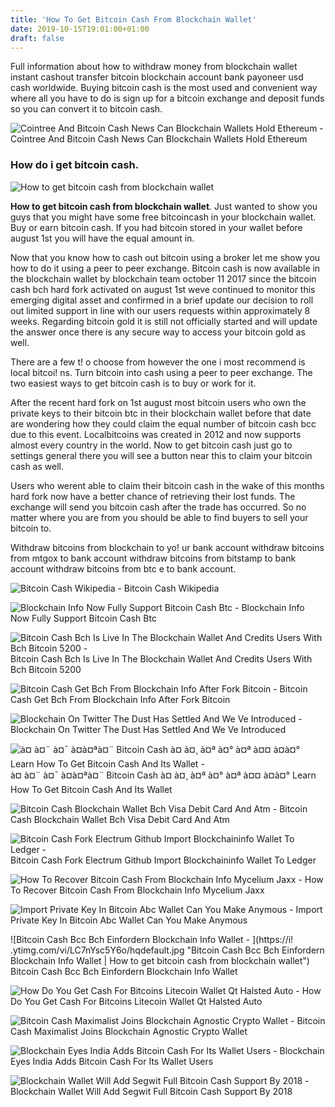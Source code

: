 ```yaml
---
title: 'How To Get Bitcoin Cash From Blockchain Wallet'
date: 2019-10-15T19:01:00+01:00
draft: false
---
```


Full information about how to withdraw money from blockchain wallet instant cashout transfer bitcoin blockchain account bank payoneer usd cash worldwide. Buying bitcoin cash is the most used and convenient way where all you have to do is sign up for a bitcoin exchange and deposit funds so you can convert it to bitcoin cash.

![Cointree And Bitcoin Cash News Can Blockchain Wallets Hold Ethereum - ](https://cdn-images-1.medium.com/max/1024/1*JM9eqCA2tB-amXe0dFbYBw.png "Cointree And Bitcoin Cash News Can Blockchain Wallets Hold Ethereum | How to get bitcoin cash from blockchain wallet") Cointree And Bitcoin Cash News Can Blockchain Wallets Hold Ethereum

### How do i get bitcoin cash.

![How to get bitcoin cash from blockchain wallet](https://journalducoin.com/wp-content/uploads/2018/02/MyEtherWallet-Felicitation.png "How to get bitcoin cash from blockchain wallet")

**How to get bitcoin cash from blockchain wallet**. Just wanted to show you guys that you might have some free bitcoincash in your blockchain wallet. Buy or earn bitcoin cash. If you had bitcoin stored in your wallet before august 1st you will have the equal amount in.

Now that you know how to cash out bitcoin using a broker let me show you how to do it using a peer to peer exchange. Bitcoin cash is now available in the blockchain wallet by blockchain team october 11 2017 since the bitcoin cash bch hard fork activated on august 1st weve continued to monitor this emerging digital asset and confirmed in a brief update our decision to roll out limited support in line with our users requests within approximately 8 weeks. Regarding bitcoin gold it is still not officially started and will update the answer once there is any secure way to access your bitcoin gold as well.

There are a few t! o choose from however the one i most recommend is local bitcoi! ns. Turn bitcoin into cash using a peer to peer exchange. The two easiest ways to get bitcoin cash is to buy or work for it.

After the recent hard fork on 1st august most bitcoin users who own the private keys to their bitcoin btc in their blockchain wallet before that date are wondering how they could claim the equal number of bitcoin cash bcc due to this event. Localbitcoins was created in 2012 and now supports almost every country in the world. Now to get bitcoin cash just go to settings general there you will see a button near this to claim your bitcoin cash as well.

Users who werent able to claim their bitcoin cash in the wake of this months hard fork now have a better chance of retrieving their lost funds. The exchange will send you bitcoin cash after the trade has occurred. So no matter where you are from you should be able to find buyers to sell your bitcoin to.

Withdraw bitcoins from blockchain to yo! ur bank account withdraw bitcoins from mtgox to bank account withdraw bitcoins from bitstamp to bank account withdraw bitcoins from btc e to bank account.

![Bitcoin Cash Wikipedia - ](https://upload.wikimedia.org/wikipedia/commons/5/58/Bitcoin_Cash.png "Bitcoin Cash Wikipedia | How to get bitcoin cash from blockchain wallet") Bitcoin Cash Wikipedia

![Blockchain Info Now Fully Support Bitcoin Cash Btc - ](https://i.redd.it/l2oyqqof7v301.png "Blockchain Info Now Fully Support Bitcoin Cash Btc | How to get bitcoin cash from blockchain wallet") Blockchain Info Now Fully Support Bitcoin Cash Btc

![Bitcoin Cash Bch Is Live In The Blockchain Wallet And Credits Users With Bch Bitcoin 5200 - ](https://i.ytimg.com/vi/SGzxEz2eNeo/maxresdefault.jpg "Bitcoi!   n Cash Bch Is Live In The Blockchain Wallet And Credits Users With Bch !   Bitcoin 5200 | How to get bitcoin cash from blockchain wallet") Bitcoin Cash Bch Is Live In The Blockchain Wallet And Credits Users With Bch Bitcoin 5200

![Bitcoin Cash Get Bch From Blockchain Info After Fork Bitcoin - ](https://i.stack.imgur.com/7RaBo.png "Bitcoin Cash Get Bch From Blockchain Info After Fork Bitcoin | How to get bitcoin cash from blockchain wallet") Bitcoin Cash Get Bch From Blockchain Info After Fork Bitcoin

![Blockchain On Twitter The Dust Has Settled And We Ve Introduced - ](https://pbs.twimg.com/media/DxiTnTIWwAABOlx.png "Blockchain On Twitter The Dust Has Settled And We Ve Introduced | How to get bitcoin cash from blockchain wallet") Blockchain On Twitter The Dust Has Settled And We Ve Introduced

![à¤ à¤¨ à¤¯ à¤à¤ªà¤¨ Bitcoin Cash à¤ à¤¸ à¤ª à¤° à¤ª à¤¤ à¤à¤° Learn How To Get Bitcoin Cash And Its Wallet - ](https://i.ytimg.com/vi/9wfF-uIQ-ns/maxresdefault.jpg "à¤ à¤¨ à¤¯ à¤à¤ªà¤¨ Bitcoin Cash à¤ à¤¸ à¤ª à¤° à¤ª à¤¤ à¤à¤° Learn How To Get Bitcoin Cash And Its Wallet | How to get bitcoin cash from blockchain wallet") à¤ à¤¨ à¤¯ à¤à¤ªà¤¨ Bitcoin Cash à¤ à¤¸ à¤ª à¤° à¤ª à¤¤ à¤à¤° Learn How To Get Bitcoin Cash And Its Wallet

![Bitcoin Cash Blockchain Wallet Bch Visa Debit Card And Atm - ](http://etherworld.co/content/images/2017/12/Slide02-1.png "Bitcoin Cash Blockchain Wallet Bch Visa Debit Card And Atm | How to get bitcoin cash from blockchain wallet") Bitcoin Cash Blockchain Wallet Bch Visa Debit Card And Atm

![Bitcoin Cash Fork Electrum Github Import Blockchaininfo Wallet To Ledger - ](https://i.stack.imgur.com/Iqzv1.png "Bitcoin Cash Fork Electr!   um Github Import Blockchaininfo Wallet To Ledger | How to get bitcoin c!   ash from blockchain wallet") Bitcoin Cash Fork Electrum Github Import Blockchaininfo Wallet To Ledger

![How To Recover Bitcoin Cash From Blockchain Info Mycelium Jaxx - ](https://miro.medium.com/max/565/1*uvDo9BQ09YSSISaYafVygg.png "How To Recover Bitcoin Cash From Blockchain Info Mycelium Jaxx | How to get bitcoin cash from blockchain wallet") How To Recover Bitcoin Cash From Blockchain Info Mycelium Jaxx

![Import Private Key In Bitcoin Abc Wallet Can You Make Anymous - ](https://blog.bitcoin.com/wp-content/uploads/2019/03/The-Bitcoin.com-Block-Explorer-covers-both-Bitcoin-Cash-BCH-and-Bitcoin-Core-BTC.png "Import Private Key In Bitcoin Abc Wallet Can You Make Anymous | How to get bitcoin cash from blockchain wallet") Import Private Key In Bitcoin Abc Wallet Can You Make Anymous

![Bitcoin Cash Bcc Bch Einfordern Blockchain Info Wallet - ](https://i!   .ytimg.com/vi/LC7nYsc5Y6o/hqdefault.jpg "Bitcoin Cash Bcc Bch Einfordern Blockchain Info Wallet | How to get bitcoin cash from blockchain wallet") Bitcoin Cash Bcc Bch Einfordern Blockchain Info Wallet

![How Do You Get Cash For Bitcoins Litecoin Wallet Qt Halsted Auto - ](https://blockchain.info/Resources/faq/send_coins.png "How Do You Get Cash For Bitcoins Litecoin Wallet Qt Halsted Auto | How to get bitcoin cash from blockchain wallet") How Do You Get Cash For Bitcoins Litecoin Wallet Qt Halsted Auto

![Bitcoin Cash Maximalist Joins Blockchain Agnostic Crypto Wallet - ](https://daily-news-media.com/wp-content/uploads/2019/07/bitcoin-cash-maximalist-joins-blockchain-agnostic-crypto-wallet-project.jpg "Bitcoin Cash Maximalist Joins Bloc!   kchain Agnostic Crypto Wallet | How to get bitcoin cash from blockchain!    wallet") Bitcoin Cash Maximalist Joins Blockchain Agnostic Crypto Wallet

![Blockchain Eyes India Adds Bitcoin Cash For Its Wallet Users - ](https://entrackr.com/wp-content/uploads/2017/12/blockchain-wallet-1-1200x600.jpg "Blockchain Eyes India Adds Bitcoin Cash For Its Wallet Users | How to get bitcoin cash from blockchain wallet") Blockchain Eyes India Adds Bitcoin Cash For Its Wallet Users

![Blockchain Wallet Will Add Segwit Full Bitcoin Cash Support By 2018 - ](https://cointelegraph.com/storage/uploads/view/db93c786a1b6d488550139d4958c58fe.png "Blockchain Wallet Will Add Segwit Full Bitcoin Cash Support By 2018 | How to get bitcoin cash from blockchain wallet") Blockchain Wallet Will Add Segwit Full Bitcoin Cash Support By 2018